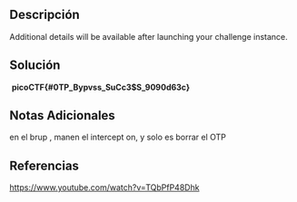 ## Descripción

Additional details will be available after launching your challenge instance.
## Solución

 **picoCTF{#0TP_Bypvss_SuCc3$S_9090d63c}**
## Notas Adicionales

en el brup , manen el intercept on, y solo es borrar el OTP
## Referencias
https://www.youtube.com/watch?v=TQbPfP48Dhk